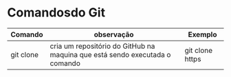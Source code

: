 # Comandosdo Git

Comando | observação | Exemplo
---|---|---
git clone| cria um repositório do GitHub na maquina que está sendo executada o comando|git clone https 